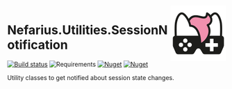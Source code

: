 <img src="assets/NSS-128x128.png" align="right" />

# Nefarius.Utilities.SessionNotification

[![Build status](https://ci.appveyor.com/api/projects/status/bw2ojhc7lqgvoxh0/branch/master?svg=true)](https://ci.appveyor.com/project/nefarius/nefarius-utilities-sessionnotification/branch/master) ![Requirements](https://img.shields.io/badge/Requires-.NET%20Standard%202.0-blue.svg) [![Nuget](https://img.shields.io/nuget/v/Nefarius.Utilities.SessionNotification)](https://www.nuget.org/packages/Nefarius.Utilities.SessionNotification/) [![Nuget](https://img.shields.io/nuget/dt/Nefarius.Utilities.SessionNotification)](https://www.nuget.org/packages/Nefarius.Utilities.SessionNotification/)

Utility classes to get notified about session state changes.
